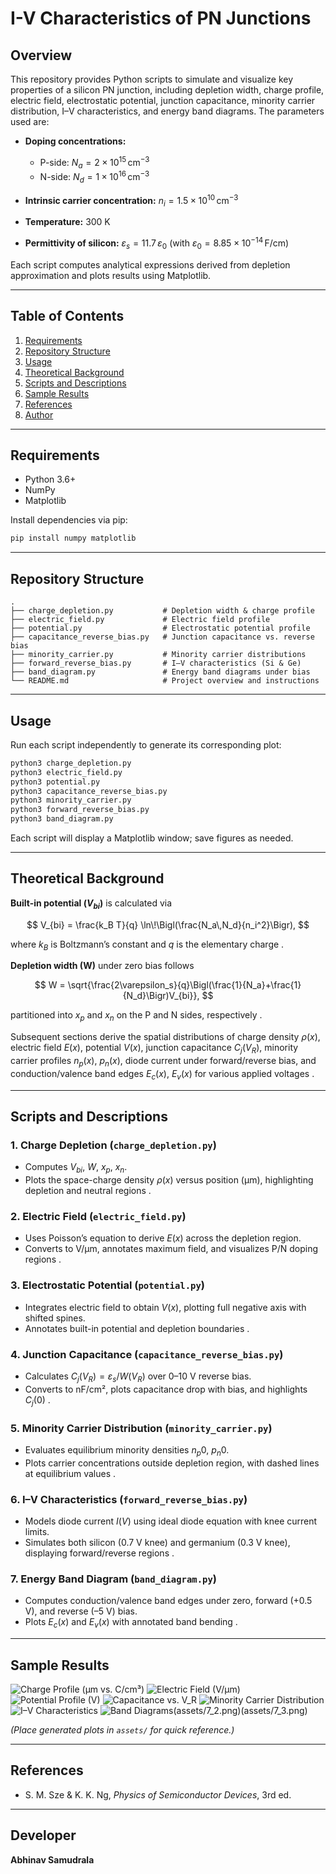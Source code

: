 # I-V Characteristics of PN Junctions

## Overview

This repository provides Python scripts to simulate and visualize key properties of a silicon PN junction, including depletion width, charge profile, electric field, electrostatic potential, junction capacitance, minority carrier distribution, I–V characteristics, and energy band diagrams. The parameters used are:

* **Doping concentrations:**

  * P-side: $N_a = 2\times10^{15}\,\mathrm{cm}^{-3}$
  * N-side: $N_d = 1\times10^{16}\,\mathrm{cm}^{-3}$&#x20;
* **Intrinsic carrier concentration:** $n_i = 1.5\times10^{10}\,\mathrm{cm}^{-3}$&#x20;
* **Temperature:** 300 K
* **Permittivity of silicon:** $\varepsilon_s = 11.7\,\varepsilon_0$ (with $\varepsilon_0 = 8.85\times10^{-14}\,\mathrm{F/cm}$)&#x20;

Each script computes analytical expressions derived from depletion approximation and plots results using Matplotlib.

---

## Table of Contents

1. [Requirements](#requirements)
2. [Repository Structure](#repository-structure)
3. [Usage](#usage)
4. [Theoretical Background](#theoretical-background)
5. [Scripts and Descriptions](#scripts-and-descriptions)
6. [Sample Results](#sample-results)
7. [References](#references)
8. [Author](#author)

---

## Requirements

* Python 3.6+
* NumPy
* Matplotlib

Install dependencies via pip:

```bash
pip install numpy matplotlib
```

---

## Repository Structure

```
.
├── charge_depletion.py           # Depletion width & charge profile
├── electric_field.py             # Electric field profile
├── potential.py                  # Electrostatic potential profile
├── capacitance_reverse_bias.py   # Junction capacitance vs. reverse bias
├── minority_carrier.py           # Minority carrier distributions
├── forward_reverse_bias.py       # I–V characteristics (Si & Ge)
├── band_diagram.py               # Energy band diagrams under bias
└── README.md                     # Project overview and instructions
```

---

## Usage

Run each script independently to generate its corresponding plot:

```bash
python3 charge_depletion.py
python3 electric_field.py
python3 potential.py
python3 capacitance_reverse_bias.py
python3 minority_carrier.py
python3 forward_reverse_bias.py
python3 band_diagram.py
```

Each script will display a Matplotlib window; save figures as needed.

---

## Theoretical Background

**Built-in potential ($V_{bi}$)** is calculated via

$$
V_{bi} = \frac{k_B T}{q} \ln\!\Bigl(\frac{N_a\,N_d}{n_i^2}\Bigr),
$$

where $k_B$ is Boltzmann’s constant and $q$ is the elementary charge .

**Depletion width (W)** under zero bias follows

$$
W = \sqrt{\frac{2\varepsilon_s}{q}\Bigl(\frac{1}{N_a}+\frac{1}{N_d}\Bigr)V_{bi}},
$$

partitioned into $x_p$ and $x_n$ on the P and N sides, respectively .

Subsequent sections derive the spatial distributions of charge density $\rho(x)$, electric field $E(x)$, potential $V(x)$, junction capacitance $C_j(V_R)$, minority carrier profiles $n_p(x)$, $p_n(x)$, diode current under forward/reverse bias, and conduction/valence band edges $E_c(x)$, $E_v(x)$ for various applied voltages  .

---

## Scripts and Descriptions

### 1. Charge Depletion (`charge_depletion.py`)

* Computes $V_{bi}$, $W$, $x_p$, $x_n$.
* Plots the space-charge density $\rho(x)$ versus position (μm), highlighting depletion and neutral regions .

### 2. Electric Field (`electric_field.py`)

* Uses Poisson’s equation to derive $E(x)$ across the depletion region.
* Converts to V/μm, annotates maximum field, and visualizes P/N doping regions .

### 3. Electrostatic Potential (`potential.py`)

* Integrates electric field to obtain $V(x)$, plotting full negative axis with shifted spines.
* Annotates built-in potential and depletion boundaries .

### 4. Junction Capacitance (`capacitance_reverse_bias.py`)

* Calculates $C_j(V_R)=\varepsilon_s/W(V_R)$ over 0–10 V reverse bias.
* Converts to nF/cm², plots capacitance drop with bias, and highlights $C_j(0)$ .

### 5. Minority Carrier Distribution (`minority_carrier.py`)

* Evaluates equilibrium minority densities $n_p0$, $p_n0$.
* Plots carrier concentrations outside depletion region, with dashed lines at equilibrium values .

### 6. I–V Characteristics (`forward_reverse_bias.py`)

* Models diode current $I(V)$ using ideal diode equation with knee current limits.
* Simulates both silicon (0.7 V knee) and germanium (0.3 V knee), displaying forward/reverse regions .

### 7. Energy Band Diagram (`band_diagram.py`)

* Computes conduction/valence band edges under zero, forward (+0.5 V), and reverse (–5 V) bias.
* Plots $E_c(x)$ and $E_v(x)$ with annotated band bending .

---

## Sample Results

![Charge Profile (μm vs. C/cm³)](assets/1.png)
![Electric Field (V/μm)](assets/2.png)
![Potential Profile (V)](assets/3.png)
![Capacitance vs. V\_R](assets/4.png)
![Minority Carrier Distribution](assets/5.png)
![I–V Characteristics](assets/6.png)
![Band Diagrams](assets/7_1.png)(assets/7_2.png)(assets/7_3.png)

*(Place generated plots in `assets/` for quick reference.)*

---

## References

* S. M. Sze & K. K. Ng, *Physics of Semiconductor Devices*, 3rd ed.

---

## Developer

**Abhinav Samudrala**
